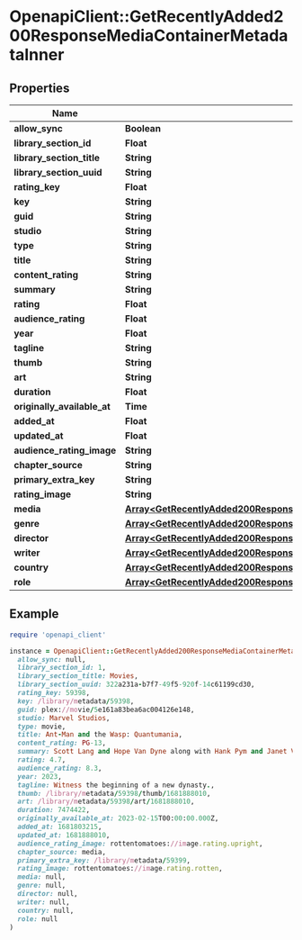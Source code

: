 # OpenapiClient::GetRecentlyAdded200ResponseMediaContainerMetadataInner

## Properties

| Name | Type | Description | Notes |
| ---- | ---- | ----------- | ----- |
| **allow_sync** | **Boolean** |  | [optional] |
| **library_section_id** | **Float** |  | [optional] |
| **library_section_title** | **String** |  | [optional] |
| **library_section_uuid** | **String** |  | [optional] |
| **rating_key** | **Float** |  | [optional] |
| **key** | **String** |  | [optional] |
| **guid** | **String** |  | [optional] |
| **studio** | **String** |  | [optional] |
| **type** | **String** |  | [optional] |
| **title** | **String** |  | [optional] |
| **content_rating** | **String** |  | [optional] |
| **summary** | **String** |  | [optional] |
| **rating** | **Float** |  | [optional] |
| **audience_rating** | **Float** |  | [optional] |
| **year** | **Float** |  | [optional] |
| **tagline** | **String** |  | [optional] |
| **thumb** | **String** |  | [optional] |
| **art** | **String** |  | [optional] |
| **duration** | **Float** |  | [optional] |
| **originally_available_at** | **Time** |  | [optional] |
| **added_at** | **Float** |  | [optional] |
| **updated_at** | **Float** |  | [optional] |
| **audience_rating_image** | **String** |  | [optional] |
| **chapter_source** | **String** |  | [optional] |
| **primary_extra_key** | **String** |  | [optional] |
| **rating_image** | **String** |  | [optional] |
| **media** | [**Array&lt;GetRecentlyAdded200ResponseMediaContainerMetadataInnerMediaInner&gt;**](GetRecentlyAdded200ResponseMediaContainerMetadataInnerMediaInner.md) |  | [optional] |
| **genre** | [**Array&lt;GetRecentlyAdded200ResponseMediaContainerMetadataInnerGenreInner&gt;**](GetRecentlyAdded200ResponseMediaContainerMetadataInnerGenreInner.md) |  | [optional] |
| **director** | [**Array&lt;GetRecentlyAdded200ResponseMediaContainerMetadataInnerDirectorInner&gt;**](GetRecentlyAdded200ResponseMediaContainerMetadataInnerDirectorInner.md) |  | [optional] |
| **writer** | [**Array&lt;GetRecentlyAdded200ResponseMediaContainerMetadataInnerWriterInner&gt;**](GetRecentlyAdded200ResponseMediaContainerMetadataInnerWriterInner.md) |  | [optional] |
| **country** | [**Array&lt;GetRecentlyAdded200ResponseMediaContainerMetadataInnerCountryInner&gt;**](GetRecentlyAdded200ResponseMediaContainerMetadataInnerCountryInner.md) |  | [optional] |
| **role** | [**Array&lt;GetRecentlyAdded200ResponseMediaContainerMetadataInnerRoleInner&gt;**](GetRecentlyAdded200ResponseMediaContainerMetadataInnerRoleInner.md) |  | [optional] |

## Example

```ruby
require 'openapi_client'

instance = OpenapiClient::GetRecentlyAdded200ResponseMediaContainerMetadataInner.new(
  allow_sync: null,
  library_section_id: 1,
  library_section_title: Movies,
  library_section_uuid: 322a231a-b7f7-49f5-920f-14c61199cd30,
  rating_key: 59398,
  key: /library/metadata/59398,
  guid: plex://movie/5e161a83bea6ac004126e148,
  studio: Marvel Studios,
  type: movie,
  title: Ant-Man and the Wasp: Quantumania,
  content_rating: PG-13,
  summary: Scott Lang and Hope Van Dyne along with Hank Pym and Janet Van Dyne explore the Quantum Realm where they interact with strange creatures and embark on an adventure that goes beyond the limits of what they thought was possible.,
  rating: 4.7,
  audience_rating: 8.3,
  year: 2023,
  tagline: Witness the beginning of a new dynasty.,
  thumb: /library/metadata/59398/thumb/1681888010,
  art: /library/metadata/59398/art/1681888010,
  duration: 7474422,
  originally_available_at: 2023-02-15T00:00:00.000Z,
  added_at: 1681803215,
  updated_at: 1681888010,
  audience_rating_image: rottentomatoes://image.rating.upright,
  chapter_source: media,
  primary_extra_key: /library/metadata/59399,
  rating_image: rottentomatoes://image.rating.rotten,
  media: null,
  genre: null,
  director: null,
  writer: null,
  country: null,
  role: null
)
```

